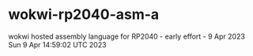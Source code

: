 # wokwi-rp2040-asm-a
wokwi hosted assembly language for RP2040 - early effort - 9 Apr 2023
Sun  9 Apr 14:59:02 UTC 2023
